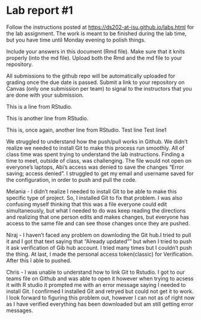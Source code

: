 
<!-- README.md is generated from README.Rmd. Please edit the README.Rmd file -->

# Lab report \#1

Follow the instructions posted at
<https://ds202-at-isu.github.io/labs.html> for the lab assignment. The
work is meant to be finished during the lab time, but you have time
until Monday evening to polish things.

Include your answers in this document (Rmd file). Make sure that it
knits properly (into the md file). Upload both the Rmd and the md file
to your repository.

All submissions to the github repo will be automatically uploaded for
grading once the due date is passed. Submit a link to your repository on
Canvas (only one submission per team) to signal to the instructors that
you are done with your submission.

This is a line from RStudio.

This is another line from RStudio.

This is, once again, another line from RStudio. Test line Test line1

We struggled to understand how the push/pull works in Github. We didn’t
realize we needed to install Git to make this process run smoothly. All
of class time was spent trying to understand the lab instructions.
Finding a time to meet, outside of class, was challenging. The file
would not open on everyone’s laptops, Abi’s access was denied to save
the changes “Error saving; access denied”. I struggled to get my email
and username saved for the configuration, in order to push and pull the
code.

Melania - I didn’t realize I needed to install Git to be able to make
this specific type of project. So, I installed Git to fix that problem.
I was also confusing myself thinking that this was a file everyone could
edit simultaneously, but what I needed to do was keep reading the
directions and realizing that one person edits and makes changes, but
everyone has access to the same file and can see those changes once they
are pushed.

Niraj - I haven’t faced any problem on downloding the Git hub.I tried to
pull it and I got that text saying that “Already updated”” but when I
tried to push it ask verification of Gib hub account. I tried many times
but I couldn’t push the thing. At last, I made the personal access
token(classic) for Verification. After this I able to pushed.

Chris - I was unable to understand how to link Git to Rstudio. I got to
our teams file on Github and was able to open it however when trying to
acsess it with R studio it prompted me with an error message saying I
needed to install Git. I confirmed I installed Git and retryed but could
not get it to work. I look forward to figuring this problem out, however
I can not as of right now as I have verified everything has been
downloaded but am still getting error messages.

